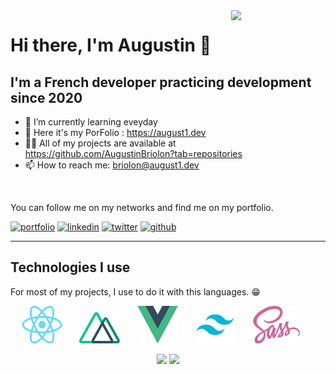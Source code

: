 <img align="right" width="30%" src="https://media.giphy.com/media/cFdHXXm5GhJsc/giphy.gif?cid=ecf05e47yng7ezmnf7at7y8xwpcd3h8eo702fjopjc4tvkxt&rid=giphy.gif&ct=g"/>

# Hi there, I'm Augustin 👋

## I'm a French developer practicing development since 2020


* 🌱    I’m currently learning eveyday 
* 📘	Here it's my PorFolio : https://august1.dev
* 👨‍💻    All of my projects are available at https://github.com/AugustinBriolon?tab=repositories
* 📫 	How to reach me: briolon@august1.dev

<br />

You can follow me on my networks and find me on my portfolio.

[![portfolio](https://img.shields.io/badge/my_portfolio-000?style=for-the-badge&logo=ko-fi&logoColor=white)](https://august1.dev/)
[![linkedin](https://img.shields.io/badge/AugustinBriolon-00A2FF?style=for-the-badge&logo=linkedin&logoColor=white)](https://www.linkedin.com/in/augustin-briolon/)
[![twitter](https://img.shields.io/badge/AugustinBriolon-00A2FF?style=for-the-badge&logo=twitter&logoColor=white)](https://twitter.com/AugustinBriolon)
[![github](https://img.shields.io/badge/AugustinBriolon-24292e?style=for-the-badge&logo=github&logoColor=white)](https://github.com/AugustinBriolon)

---

## Technologies I use

For most of my projects, I use to do it with this languages. 😁

<p align="center">	
    <img src="./images/react.png" width="65" height="60" />
	&nbsp;&nbsp;&nbsp;&nbsp;&nbsp;
    <img src="./images/nuxt.png" width="65" height="50" />
    &nbsp;&nbsp;&nbsp;&nbsp;&nbsp;
    <img src="./images/vue.png" width="65" height="60" />
    &nbsp;&nbsp;&nbsp;&nbsp;&nbsp;
    <img src="./images/tailwind.png" width="65" height="60" />
    &nbsp;&nbsp;&nbsp;&nbsp;&nbsp;
    <img src="./images/sass.png" width="75" height="60" />
    &nbsp;&nbsp;&nbsp;&nbsp;&nbsp;
</p>


<p align="center">
  <img height="180em" src="https://github-readme-stats.vercel.app/api/top-langs/?username=AugustinBriolon&show_icons=true&hide_border=true&layout=compact&langs_count=8&theme=white&locale=fr" />
  <img height="180em" src="https://github-readme-stats.vercel.app/api?username=AugustinBriolon&show_icons=true&hide_border=true&count_private=true&include_all_commits=true&theme=white&locale=fr" />
</p>
